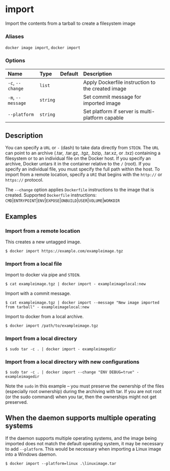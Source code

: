 # import

<!---MARKER_GEN_START-->
Import the contents from a tarball to create a filesystem image

### Aliases

`docker image import`, `docker import`

### Options

| Name              | Type     | Default | Description                                       |
|:------------------|:---------|:--------|:--------------------------------------------------|
| `-c`, `--change`  | `list`   |         | Apply Dockerfile instruction to the created image |
| `-m`, `--message` | `string` |         | Set commit message for imported image             |
| `--platform`      | `string` |         | Set platform if server is multi-platform capable  |


<!---MARKER_GEN_END-->

## Description

You can specify a `URL` or `-` (dash) to take data directly from `STDIN`. The
`URL` can point to an archive (.tar, .tar.gz, .tgz, .bzip, .tar.xz, or .txz)
containing a filesystem or to an individual file on the Docker host.  If you
specify an archive, Docker untars it in the container relative to the `/`
(root). If you specify an individual file, you must specify the full path within
the host. To import from a remote location, specify a `URI` that begins with the
`http://` or `https://` protocol.

The `--change` option applies `Dockerfile` instructions to the image that is
created. Supported `Dockerfile` instructions:
`CMD`|`ENTRYPOINT`|`ENV`|`EXPOSE`|`ONBUILD`|`USER`|`VOLUME`|`WORKDIR`

## Examples

### Import from a remote location

This creates a new untagged image.

```console
$ docker import https://example.com/exampleimage.tgz
```

### Import from a local file

Import to docker via pipe and `STDIN`.

```console
$ cat exampleimage.tgz | docker import - exampleimagelocal:new
```

Import with a commit message.

```console
$ cat exampleimage.tgz | docker import --message "New image imported from tarball" - exampleimagelocal:new
```

Import to docker from a local archive.

```console
$ docker import /path/to/exampleimage.tgz
```

### Import from a local directory

```console
$ sudo tar -c . | docker import - exampleimagedir
```

### Import from a local directory with new configurations

```console
$ sudo tar -c . | docker import --change "ENV DEBUG=true" - exampleimagedir
```

Note the `sudo` in this example – you must preserve
the ownership of the files (especially root ownership) during the
archiving with tar. If you are not root (or the sudo command) when you
tar, then the ownerships might not get preserved.

## When the daemon supports multiple operating systems

If the daemon supports multiple operating systems, and the image being imported
does not match the default operating system, it may be necessary to add
`--platform`. This would be necessary when importing a Linux image into a Windows
daemon.

```console
$ docker import --platform=linux .\linuximage.tar
```

